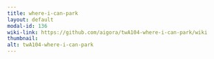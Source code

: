 ```yaml
---
title: where-i-can-park
layout: default
modal-id: 136
wiki-link: https://github.com/aigora/twA104-where-i-can-park/wiki
thumbnail: 
alt: twA104-where-i-can-park
---
```


